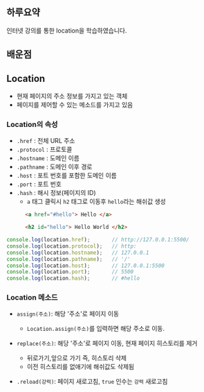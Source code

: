## 하루요약
인터넷 강의를 통한 location을 학습하였습니다.
## 배운점
## Location
- 현재 페이지의 주소 정보를 가지고 있는 객체
- 페이지를 제어할 수 있는 메소드를 가지고 있음

### Location의 속성
- `.href` : 전체 URL 주소
- `.protocol` : 프로토콜
- `.hostname` : 도메인 이름
- `.pathname` : 도메인 이후 경로
- `.host` : 포트 번호를 포함한 도메인 이름
- `.port` : 포트 번호
- `.hash` : 해시 정보(페이지의 ID)
  - `a` 태그 클릭시 `h2` 태그로 이동후 `hello`라는 해쉬값 생성
```html
      <a href="#hello"> Hello </a> 

      <h2 id="hello"> Hello World </h2>
```

```js
console.log(location.href);       // http://127.0.0.1:5500/
console.log(location.protocol);   // http:
console.log(location.hostname);   // 127.0.0.1
console.log(location.pathname);   // '/'
console.log(location.host);       // 127.0.0.1:5500
console.log(location.port);       // 5500
console.log(location.hash);       // #hello
```

### Location 메소드
- `assign(주소)`: 해당 '주소'로 페이지 이동

  - `Location.assign(주소)`를 입력하면 해당 주소로 이동.
- `replace(주소)`: 해당 '주소'로 페이지 이동, 현재 페이지 히스토리를 제거 
  - 뒤로가기,앞으로 가기 즉, 히스토리 삭제
  - 이전 히스토리를 없애기에 해쉬값도 삭제됨
- `.reload(강력)`: 페이지 새로고침, `true` 인수는 `강력` 새로고침
```js
